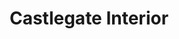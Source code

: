 ---
title: "Castlegate Interior"
url: /berwick-upon-tweed/castlegate-interior/
shop: interior decoration
---